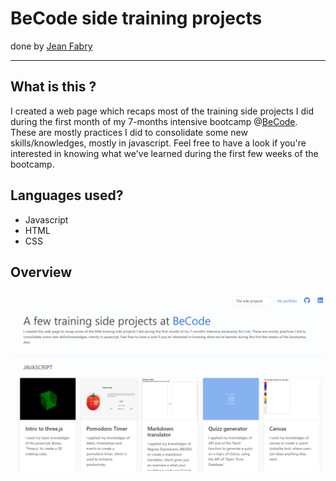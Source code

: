 # BeCode side training projects
done by [Jean Fabry](https://github.com/JeanFabry)
<hr>

## What is this ?
I created a web page which recaps most of the training side projects I did during the first month of my 7-months intensive bootcamp @[BeCode](https://becode.org/). 
These are mostly practices I did to consolidate some new skills/knowledges, mostly in javascript. Feel free to have a look if you're interested in knowing what we've learned during the first few weeks of the bootcamp.


## Languages used?
* Javascript
* HTML
* CSS
    
## Overview 
[![preview](./assets/previews/previewTrainingProjects.png)](http://mybecodesidetrainingprojects.rf.gd/)
